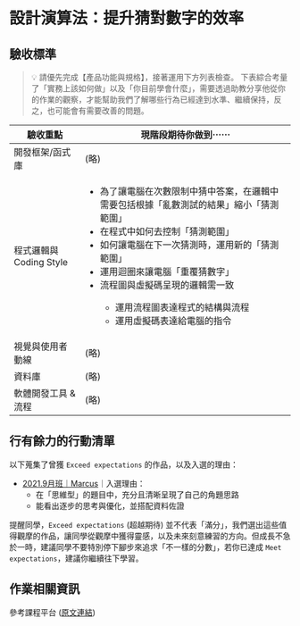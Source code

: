 # 設計演算法：提升猜對數字的效率

## 驗收標準

> 💡  請優先完成【產品功能與規格】，接著運用下方列表檢查。
下表綜合考量了「實務上該如何做」以及「你目前學會什麼」，需要透過助教分享他從你的作業的觀察，才能幫助我們了解哪些行為已經達到水準、繼續保持，反之，也可能會有需要改善的問題。

<table>
  <thead>
    <tr>
      <th>驗收重點</td>
      <th>現階段期待你做到⋯⋯</td>
    </tr>
  </thead>
  <tbody>
    <tr>
      <td>開發框架/函式庫</td>
      <td>(略)</td>
    </tr>
    <tr>
      <td>程式邏輯與 Coding Style</td>
      <td>
        <ul>
          <li>為了讓電腦在次數限制中猜中答案，在邏輯中需要包括根據「亂數測試的結果」縮小「猜測範圍」</li>
          <li>在程式中如何去控制「猜測範圍」</li>
          <li>如何讓電腦在下一次猜測時，運用新的「猜測範圍」</li>
          <li>運用迴圈來讓電腦「重覆猜數字」</li>
          <li>流程圖與虛擬碼呈現的邏輯需一致</li>
          <ul>
            <li>運用流程圖表達程式的結構與流程</li>
            <li>運用虛擬碼表達給電腦的指令</li>
          </ul>
        </ul>
      </td>
    </tr>
      <tr>
      <td>視覺與使用者動線</td>
      <td>(略)</td>
    </tr>
    <tr>
      <td>資料庫</td>
      <td>(略)</td>
    </tr>
      <tr>
      <td>軟體開發工具 & 流程</td>
      <td>(略)</td>
    </tr>
  </tbody>
</table>

## 行有餘力的行動清單

以下蒐集了曾獲 `Exceed expectations` 的作品，以及入選的理由：

<ul>
  <li>
    <a href="https://lighthouse.alphacamp.co/courses/39/assignments/1206/ta_reviews/user_answers?user_id=7065" target="_blank">2021.9月班｜Marcus</a>｜入選理由： 
      <ul>
        <li>在「思維型」的題目中，充分且清晰呈現了自己的角題思路</li>
        <li>能看出逐步的思考與優化，並搭配資料佐證</li>
      </ul>
  </li>
</ul>

提醒同學，`Exceed expectations` (超越期待) 並不代表「滿分」，我們選出這些值得觀摩的作品，讓同學從觀摩中獲得靈感，以及未來刻意練習的方向。但成長不急於一時，建議同學不要特別停下腳步來追求「不一樣的分數」，若你已達成 `Meet expectations`，建議你繼續往下學習。


## 作業相關資訊

參考課程平台 (<a href="https://lighthouse.alphacamp.co/courses/39/assignments/1206" target="_blank">原文連結</a>)
